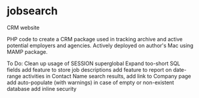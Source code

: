 # jobsearch
CRM website

PHP code to create a CRM package used in tracking archive and active potential employers and agencies.
Actively deployed on author's Mac using MAMP package.

To Do:
   Clean up usage of SESSION superglobal
   Expand too-short SQL fields
   add feature to store job descriptions
   add feature to report on date-range activities
   in Contact Name search results, add link to Company page
   add auto-populate (with warnings) in case of empty or non-existent database
   add inline security
